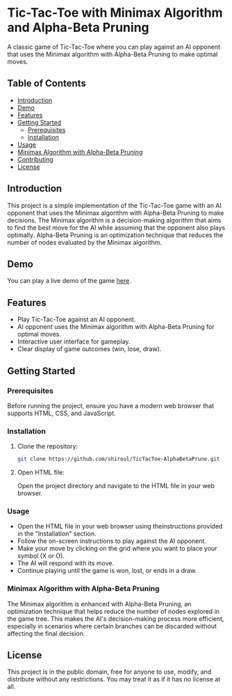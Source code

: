 # Tic-Tac-Toe with Minimax Algorithm and Alpha-Beta Pruning

A classic game of Tic-Tac-Toe where you can play against an AI opponent that uses the Minimax algorithm with Alpha-Beta Pruning to make optimal moves.

## Table of Contents
- [Introduction](#introduction)
- [Demo](#demo)
- [Features](#features)
- [Getting Started](#getting-started)
  - [Prerequisites](#prerequisites)
  - [Installation](#installation)
- [Usage](#usage)
- [Minimax Algorithm with Alpha-Beta Pruning](#minimax-algorithm-with-alpha-beta-pruning)
- [Contributing](#contributing)
- [License](#license)

## Introduction

This project is a simple implementation of the Tic-Tac-Toe game with an AI opponent that uses the Minimax algorithm with Alpha-Beta Pruning to make decisions. The Minimax algorithm is a decision-making algorithm that aims to find the best move for the AI while assuming that the opponent also plays optimally. Alpha-Beta Pruning is an optimization technique that reduces the number of nodes evaluated by the Minimax algorithm.

## Demo

You can play a live demo of the game [here](https://github.com/shiroul/TicTacToe-AlphaBetaPrune.git).

## Features

- Play Tic-Tac-Toe against an AI opponent.
- AI opponent uses the Minimax algorithm with Alpha-Beta Pruning for optimal moves.
- Interactive user interface for gameplay.
- Clear display of game outcomes (win, lose, draw).

## Getting Started

### Prerequisites

Before running the project, ensure you have a modern web browser that supports HTML, CSS, and JavaScript.

### Installation

1. Clone the repository:

   ```bash
   git clone https://github.com/shiroul/TicTacToe-AlphaBetaPrune.git

2. Open HTML file:

   Open the project directory and navigate to the HTML file in your web browser.

### Usage

- Open the HTML file in your web browser using theinstructions provided in the "Installation" section.
- Follow the on-screen instructions to play against the AI opponent.
- Make your move by clicking on the grid where you want to place your symbol (X or O).
- The AI will respond with its move.
- Continue playing until the game is won, lost, or ends in a draw.

### Minimax Algorithm with Alpha-Beta Pruning
The Minimax algorithm is enhanced with Alpha-Beta Pruning, an optimization technique that helps reduce the number of nodes explored in the game tree. This makes the AI's decision-making process more efficient, especially in scenarios where certain branches can be discarded without affecting the final decision.

## License
This project is in the public domain, free for anyone to use, modify, and distribute without any restrictions. You may treat it as if it has no license at all.


